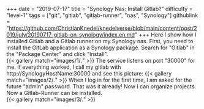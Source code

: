 +++
date = "2019-07-17"
title = "Synology Nas: Install Gitlab?"
difficulty = "level-1"
tags = ["git", "gitlab", "gitlab-runner", "nas", "Synology"]
githublink = "https://github.com/ChristianKnedel/knedelverse/blob/main/content/post/2019/july/20190717-gitlab-on-synology/index.en.md"
+++
Here I show how I installed Gitlab and a Gitlab runner on my Synology nas. First, you need to install the GitLab application as a Synology package. Search for "Gitlab" in the "Package Center" and click "Install".   
{{< gallery match="images/1/*.*" >}}
The service listens on port "30000" for me. If everything worked, I call my gitlab with http://SynologyHostName:30000 and see this picture:
{{< gallery match="images/2/*.*" >}}
When I log in for the first time, I am asked for the future "admin" password. That was it already! Now I can organize projects. Now a Gitlab-Runner can be installed.  
{{< gallery match="images/3/*.*" >}}
